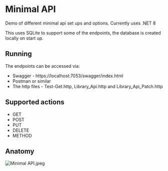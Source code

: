 # Minimal API
Demo of different minimal api set ups and options. Currently uses .NET 8

This uses SQLite to support some of the endpoints, the database is created locally on start up.

## Running
The endpoints can be accessed via:
 - Swagger - https://localhost:7053/swagger/index.html
 - Postman or similar
 - The http files - Test-Get.http, Library_Api.http and Library_Api_Patch.http

## Supported actions
- GET
- POST
- PUT
- DELETE
- METHOD

## Anatomy
![Minimal API.jpeg](..%2F..%2F..%2FDownloads%2FMinimal%20API.jpeg)

